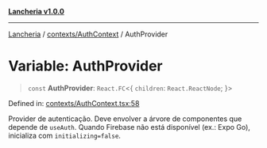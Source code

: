 [**Lancheria v1.0.0**](../../../README.md)

***

[Lancheria](../../../README.md) / [contexts/AuthContext](../README.md) / AuthProvider

# Variable: AuthProvider

> `const` **AuthProvider**: `React.FC`\<\{ `children`: `React.ReactNode`; \}\>

Defined in: [contexts/AuthContext.tsx:58](https://github.com/eudavidreis-odev/lancheria/blob/documentacao_inicial/contexts/AuthContext.tsx#L58)

Provider de autenticação. Deve envolver a árvore de componentes que depende de `useAuth`.
Quando Firebase não está disponível (ex.: Expo Go), inicializa com `initializing=false`.
